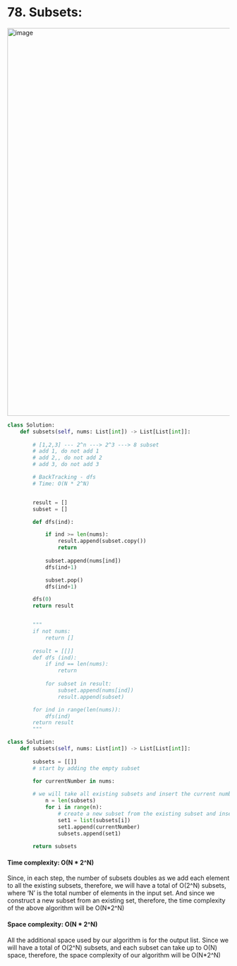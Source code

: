 # 78. Subsets:

<img width="880" alt="image" src="https://user-images.githubusercontent.com/35987583/159674823-4e061477-890e-4928-adc9-092d72e0cb59.png">


```python
class Solution:
    def subsets(self, nums: List[int]) -> List[List[int]]:
        
        # [1,2,3] --- 2^n ---> 2^3 ---> 8 subset
        # add 1, do not add 1
        # add 2,, do not add 2
        # add 3, do not add 3

        # BackTracking - dfs
        # Time: O(N * 2^N)


        result = []
        subset = []

        def dfs(ind):

            if ind >= len(nums):
                result.append(subset.copy())
                return
            
            subset.append(nums[ind])
            dfs(ind+1)

            subset.pop()
            dfs(ind+1)

        dfs(0)
        return result


        """
        if not nums:
            return []
        
        result = [[]]
        def dfs (ind):
            if ind == len(nums):
                return
            
            for subset in result:
                subset.append(nums[ind])
                result.append(subset)

        for ind in range(len(nums)):
            dfs(ind)
        return result
        """
```


```python
class Solution:
    def subsets(self, nums: List[int]) -> List[List[int]]:
        
        subsets = [[]]
        # start by adding the empty subset

        for currentNumber in nums:
        
        # we will take all existing subsets and insert the current number in them to create new subsets
            n = len(subsets)
            for i in range(n):
                # create a new subset from the existing subset and insert the current element to it
                set1 = list(subsets[i])
                set1.append(currentNumber)
                subsets.append(set1)
                
        return subsets
```

#### Time complexity: O(N * 2^N)
Since, in each step, the number of subsets doubles as we add each element to all the existing subsets, therefore, we will have a total of O(2^N) subsets, where ‘N’ is the total number of elements in the input set. And since we construct a new subset from an existing set, therefore, the time complexity of the above algorithm will be O(N*2^N)

#### Space complexity: O(N * 2^N)
All the additional space used by our algorithm is for the output list. Since we will have a total of O(2^N) subsets, and each subset can take up to O(N) space, therefore, the space complexity of our algorithm will be O(N*2^N)
